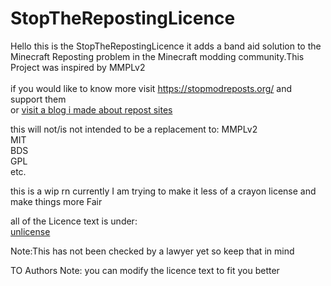# StopTheRepostingLicence

Hello this is the StopTheRepostingLicence it adds a band aid solution to the Minecraft Reposting problem in the Minecraft modding community.This Project was inspired by MMPLv2<br>
<br>
if you would like to know more visit https://stopmodreposts.org/ and support them <br>
or [ visit a blog i made about repost sites](https://brandonmohammed666blogs.wordpress.com/2022/02/03/the-issue-with-repost-sites-like-9minecraft/)



this will not/is not intended to be a replacement to:
MMPLv2<br>
MIT<br>
BDS<br>
GPL<br>
etc.<br>

this is a wip rn currently I am trying to make it less of a crayon license and make things more Fair 


all of the Licence text is under:<br>
[unlicense](https://unlicense.org/)



Note:This has not been checked by a lawyer yet so keep that in mind

TO Authors Note: you can modify the licence text to fit you better
